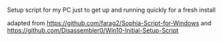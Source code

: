 Setup script for my PC just to get up and running quickly for a fresh install

adapted from https://github.com/farag2/Sophia-Script-for-Windows
and https://github.com/Disassembler0/Win10-Initial-Setup-Script
